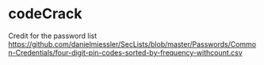 # codeCrack
Credit for the password list
https://github.com/danielmiessler/SecLists/blob/master/Passwords/Common-Credentials/four-digit-pin-codes-sorted-by-frequency-withcount.csv
